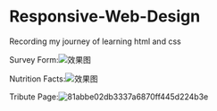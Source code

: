 # Responsive-Web-Design
Recording my journey of learning html and css

Survey Form:![效果图](https://user-images.githubusercontent.com/101373296/217511582-443a6a02-e50f-4235-a133-9fea7472deac.png)

Nutrition Facts:![效果图](https://user-images.githubusercontent.com/101373296/217573733-464c1b20-5147-4cc0-81e3-68cbf6a166f5.png)

Tribute Page:![81abbe02db3337a6870ff445d224b3e](https://user-images.githubusercontent.com/101373296/218300979-81314e4a-9244-4025-b0fd-6b0a093d18bd.png)
